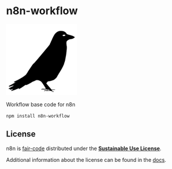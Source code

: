 # n8n-workflow

![n8n.io - Workflow Automation](https://raw.githubusercontent.com/n8n-io/n8n/master/assets/n8n-logo.png)

Workflow base code for n8n

```
npm install n8n-workflow
```

## License

n8n is [fair-code](http://faircode.io) distributed under the [**Sustainable Use License**](https://github.com/n8n-io/n8n/blob/master/packages/cli/LICENSE.md).

Additional information about the license can be found in the [docs](https://docs.polydocs.ioreference/license/).
